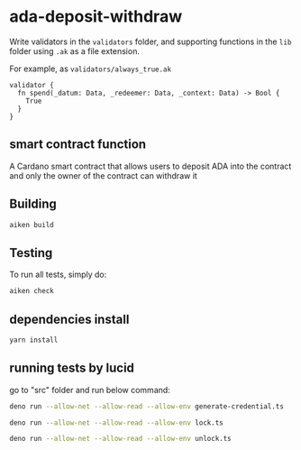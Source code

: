 # ada-deposit-withdraw

Write validators in the `validators` folder, and supporting functions in the `lib` folder using `.ak` as a file extension.

For example, as `validators/always_true.ak`

```gleam
validator {
  fn spend(_datum: Data, _redeemer: Data, _context: Data) -> Bool {
    True
  }
}
```

## smart contract function

A Cardano smart contract that allows users to deposit ADA into the contract and only the owner of the contract can withdraw it

## Building

```sh
aiken build
```

## Testing

To run all tests, simply do:

```sh
aiken check
```

## dependencies install

```sh
yarn install
```

## running tests by lucid

go to "src" folder and run below command:

```sh
deno run --allow-net --allow-read --allow-env generate-credential.ts
```

```sh
deno run --allow-net --allow-read --allow-env lock.ts
```

```sh
deno run --allow-net --allow-read --allow-env unlock.ts
```
